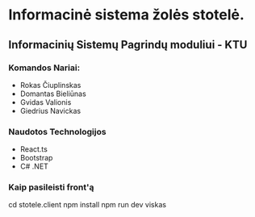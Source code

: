 # Informacinė sistema žolės stotelė.

## Informacinių Sistemų Pagrindų moduliui - KTU

### Komandos Nariai:

- Rokas Čiuplinskas
- Domantas Bieliūnas
- Gvidas Valionis
- Giedrius Navickas

### Naudotos Technologijos

- React.ts
- Bootstrap
- C# .NET

### Kaip pasileisti front'ą

cd stotele.client
npm install
npm run dev
viskas
